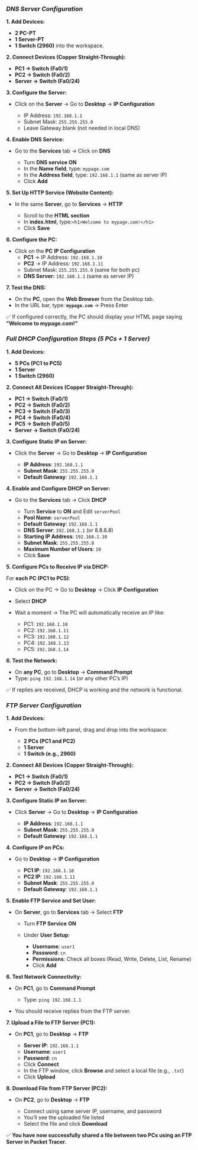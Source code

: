 ### ***DNS Server Configuration***

**1. Add Devices:**

* **2 PC-PT**
* **1 Server-PT**
* **1 Switch (2960)** into the workspace.

**2. Connect Devices (Copper Straight-Through):**

* **PC1 → Switch (Fa0/1)**
* **PC2 → Switch (Fa0/2)**
* **Server → Switch (Fa0/24)**

**3. Configure the Server:**

* Click on the **Server** → Go to **Desktop** → **IP Configuration**

  * IP Address: `192.168.1.1`
  * Subnet Mask: `255.255.255.0`
  * Leave Gateway blank (not needed in local DNS)

**4. Enable DNS Service:**

* Go to the **Services** tab → Click on **DNS**

  * Turn **DNS service ON**
  * In the **Name field**, type: `mypage.com`
  * In the **Address field**, type: `192.168.1.1` (same as server IP)
  * Click **Add**

**5. Set Up HTTP Service (Website Content):**

* In the same **Server**, go to **Services** → **HTTP**

  * Scroll to the **HTML section**
  * In **index.html**, type:`<h1>Welcome to mypage.com!</h1>`
  * Click **Save**

**6. Configure the PC:**

* Click on the **PC** **IP Configuration**
  * **PC1** → IP Address: `192.168.1.10`
  * **PC2** → IP Address: `192.168.1.11`
  * Subnet Mask: `255.255.255.0` (same for both pc)
  * **DNS Server:** `192.168.1.1` (same as server IP)

**7. Test the DNS:**

* On the **PC**, open the **Web Browser** from the Desktop tab.
* In the URL bar, type:
  **`mypage.com`** → Press Enter

✅ If configured correctly, the PC should display your HTML page saying **"Welcome to mypage.com!"**

### ***Full DHCP Configuration Steps (5 PCs + 1 Server)***

**1. Add Devices:**

* **5 PCs (PC1 to PC5)**
* **1 Server**
* **1 Switch (2960)**

**2. Connect All Devices (Copper Straight-Through):**

* **PC1 → Switch (Fa0/1)**
* **PC2 → Switch (Fa0/2)**
* **PC3 → Switch (Fa0/3)**
* **PC4 → Switch (Fa0/4)**
* **PC5 → Switch (Fa0/5)**
* **Server → Switch (Fa0/24)**

**3. Configure Static IP on Server:**

* Click the **Server** → Go to **Desktop** → **IP Configuration**

  * **IP Address**: `192.168.1.1`
  * **Subnet Mask**: `255.255.255.0`
  * **Default Gateway**: `192.168.1.1`

**4. Enable and Configure DHCP on Server:**

* Go to the **Services** tab → Click **DHCP**

  * Turn **Service** to **ON** and Edit `serverPool`
  * **Pool Name**: `serverPool`
  * **Default Gateway**: `192.168.1.1`
  * **DNS Server**: `192.168.1.1` (or 8.8.8.8)
  * **Starting IP Address**: `192.168.1.10`
  * **Subnet Mask**: `255.255.255.0`
  * **Maximum Number of Users**: `10`
  * Click **Save**

**5. Configure PCs to Receive IP via DHCP:**

For **each PC (PC1 to PC5)**:

* Click on the PC → Go to **Desktop** → Click **IP Configuration**
* Select **DHCP**
* Wait a moment → The PC will automatically receive an IP like:

  * PC1: `192.168.1.10`
  * PC2: `192.168.1.11`
  * PC3: `192.168.1.12`
  * PC4: `192.168.1.13`
  * PC5: `192.168.1.14`

**6. Test the Network:**

* On **any PC**, go to **Desktop** → **Command Prompt**
* Type: `ping 192.168.1.14` (or any other PC’s IP)

✅ If replies are received, DHCP is working and the network is functional.

### ***FTP Server Configuration***

**1. Add Devices:**

* From the bottom-left panel, drag and drop into the workspace:

  * **2 PCs (PC1 and PC2)**
  * **1 Server**
  * **1 Switch (e.g., 2960)**

**2. Connect All Devices (Copper Straight-Through):**

* **PC1 → Switch (Fa0/1)**
* **PC2 → Switch (Fa0/2)**
* **Server → Switch (Fa0/24)**

**3. Configure Static IP on Server:**

* Click **Server** → Go to **Desktop** → **IP Configuration**

  * **IP Address**: `192.168.1.1`
  * **Subnet Mask**: `255.255.255.0`
  * **Default Gateway**: `192.168.1.1`
 
**4. Configure IP on PCs:**

* Go to **Desktop** → **IP Configuration**

  * **PC1 IP**: `192.168.1.10`
  * **PC2 IP**: `192.168.1.11`
  * **Subnet Mask**: `255.255.255.0`
  * **Default Gateway**: `192.168.1.1`

**5. Enable FTP Service and Set User:**

* On **Server**, go to **Services** tab → Select **FTP**

  * Turn **FTP Service** **ON**
  * Under **User Setup**:

    * **Username**: `user1`
    * **Password**: `cn`
    * **Permissions**: Check all boxes (Read, Write, Delete, List, Rename)
    * Click **Add**

**6. Test Network Connectivity:**

* On **PC1**, go to **Command Prompt**

  * Type: `ping 192.168.1.1`
* You should receive replies from the FTP server.

**7. Upload a File to FTP Server (PC1):**

* On **PC1**, go to **Desktop** → **FTP**

  * **Server IP**: `192.168.1.1`
  * **Username**: `user1`
  * **Password**: `cn`
  * Click **Connect**
  * In the FTP window, click **Browse** and select a local file (e.g., `.txt`)
  * Click **Upload**

**8. Download File from FTP Server (PC2):**

* On **PC2**, go to **Desktop** → **FTP**

  * Connect using same server IP, username, and password
  * You’ll see the uploaded file listed
  * Select the file and click **Download**

✅ **You have now successfully shared a file between two PCs using an FTP Server in Packet Tracer.**
